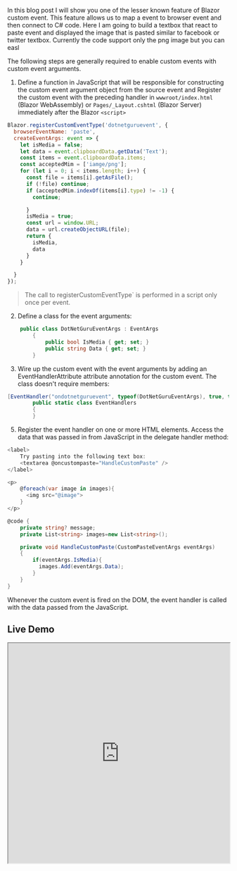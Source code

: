 In this blog post I will show you one of the lesser known feature of Blazor custom event. This feature allows us to map a event to browser event and then connect to C# code. 
Here I am going to build a textbox that react to paste event and displayed the image that is pasted similar to facebook or twitter textbox.
Currently the code support only the png image but you can easl

The following steps are generally required to enable custom events with custom event arguments.

 1. Define a function in JavaScript that will be responsible for constructing the custom event argument object from the source event and  Register the custom event with the preceding handler in  `wwwroot/index.html`  (Blazor WebAssembly) or  `Pages/_Layout.cshtml`  (Blazor Server) immediately after the Blazor  `<script>`
```js
Blazor.registerCustomEventType('dotnetguruevent', {
  browserEventName: 'paste',
  createEventArgs: event => {
    let isMedia = false;
    let data = event.clipboardData.getData('Text');
    const items = event.clipboardData.items;
    const acceptedMim = ['iamge/png'];
    for (let i = 0; i < items.length; i++) {
      const file = items[i].getAsFile();
      if (!file) continue;
      if (acceptedMim.indexOf(items[i].type) != -1) {
        continue;

      }
      isMedia = true;
      const url = window.URL;
      data = url.createObjectURL(file);
      return {
        isMedia,
        data
      }
    }

  }
});
```

 >The call to registerCustomEventType`  is performed in a script only once per event.

 2. Define a class for the event arguments:

```csharp
	public class DotNetGuruEventArgs : EventArgs
		{
		    public bool IsMedia { get; set; }
		    public string Data { get; set; }
		}
```

 3. Wire up the custom event with the event arguments by adding an EventHandlerAttribute attribute annotation for the custom event. The class doesn't require members:

```csharp
[EventHandler("ondotnetguruevent", typeof(DotNetGuruEventArgs), true, true)]
		public static class EventHandlers
		{
		}
```

 5. Register the event handler on one or more HTML elements. Access the data that was passed in from JavaScript in the delegate handler method:
```csharp
<label>
    Try pasting into the following text box:
    <textarea @oncustompaste="HandleCustomPaste" />
</label>

<p>
    @foreach(var image in images){
      <img src="@image">
    }
</p>

@code {
    private string? message;
    private List<string> images=new List<string>();

    private void HandleCustomPaste(CustomPasteEventArgs eventArgs)
    {
        if(eventArgs.IsMedia){
          images.Add(eventArgs.Data);
        }
    }
}
```
Whenever the custom event is fired on the DOM, the event handler is called with the data passed from the JavaScript.

## Live Demo

<iframe width="100%" height="500px" src="https://blazorrepl.telerik.com/repl/embed/GmEUlsOi09g7ff4h31?editor=true&result=true&errorList=false"></iframe>
<!--stackedit_data:
eyJoaXN0b3J5IjpbMzc0NTg2NDIxLC05NzcwNjgwNDAsOTkwNT
M0ODUxLC0yMDU2MTU4MzgsMTU1NjAzMTgyMCwxMDUzNDM2Njgz
LDczMDk5ODExNl19
-->